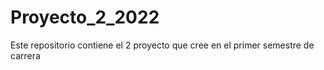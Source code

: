 # Proyecto_2_2022
Este repositorio contiene el 2 proyecto que cree en el primer semestre de carrera
